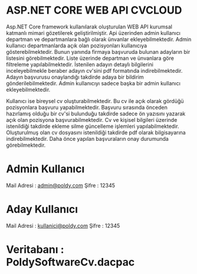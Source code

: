 # ASP.NET CORE WEB API CVCLOUD
Asp.NET Core framework kullanılarak oluşturulan WEB API kurumsal katmanlı mimari gözetilerek geliştirilmiştir. Api üzerinden admin kullanıcı departman ve departmanlara bağlı olarak ünvanlar ekleyebilmektedir. Admin kullanıcı departmanlarda açık olan pozisyonları kullanıcıya gösterebilmektedir. Bunun yanında firmaya başvuruda bulunan adayların bir listesini görebilmektedir. Liste üzerinde departman ve ünvanlara göre filtreleme yapılabilmektedir. İstenilen adayın detaylı bilgilerini inceleyebilmekle beraber adayın cv'sini pdf formatında indirebilmektedir. Adayın başvurusu onaylandığı takdirde adaya bir bildirim gönderilebilmektedir. Admin kullanıcıyı sadece başka bir admin kullanıcı ekleyebilmektedir. 

Kullanıcı ise bireysel cv oluşturabilmektedir. Bu cv ile açık olarak gördüğü pozisyonlara başvuru yapabilmektedir. Başvuru sırasında önceden hazırlamış olduğu bir cv'si bulunduğu takdirde sadece ön yazısını yazarak açık olan pozisyona başvurabilmektedir. Cv ve kişisel bilgileri üzerinde istenildiği takdirde ekleme silme güncelleme işlemleri yapılabilmektedir. Oluşturulmuş olan cv dosyasını istenildiği takdirde pdf olarak bilgisayarına indirebilmektedir. Daha önce yapılan başvuraların onay durumunda görebilmektedir.  
# Admin Kullanıcı
  Mail Adresi : admin@poldy.com
  Şifre : 12345
# Aday Kullanıcı
  Mail Adresi : kullanici@poldy.com
  Şifre : 12345
  
  
# Veritabanı : PoldySoftwareCv.dacpac

